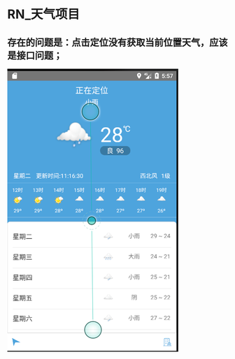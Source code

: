 # RN_天气项目

## 存在的问题是：点击定位没有获取当前位置天气，应该是接口问题；
<img src = "https://github.com/jinhuizxc/RN_Weather/blob/master/dic/1.png">
